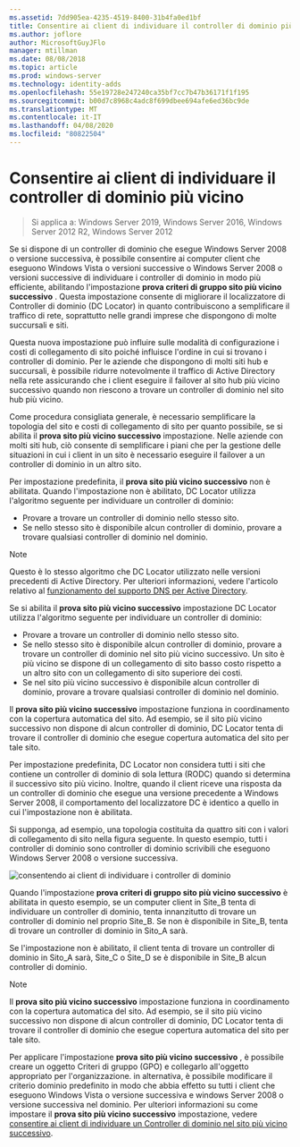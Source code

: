 ```yaml
---
ms.assetid: 7dd905ea-4235-4519-8400-31b4fa0ed1bf
title: Consentire ai client di individuare il controller di dominio più vicino
ms.author: joflore
author: MicrosoftGuyJFlo
manager: mtillman
ms.date: 08/08/2018
ms.topic: article
ms.prod: windows-server
ms.technology: identity-adds
ms.openlocfilehash: 55e19728e247240ca35bf7cc7b47b36171f1f195
ms.sourcegitcommit: b00d7c8968c4adc8f699dbee694afe6ed36bc9de
ms.translationtype: MT
ms.contentlocale: it-IT
ms.lasthandoff: 04/08/2020
ms.locfileid: "80822504"
---
```

# <a name="enabling-clients-to-locate-the-next-closest-domain-controller"></a>Consentire ai client di individuare il controller di dominio più vicino

>Si applica a: Windows Server 2019, Windows Server 2016, Windows Server 2012 R2, Windows Server 2012

Se si dispone di un controller di dominio che esegue Windows Server 2008 o versione successiva, è possibile consentire ai computer client che eseguono Windows Vista o versioni successive o Windows Server 2008 o versioni successive di individuare i controller di dominio in modo più efficiente, abilitando l'impostazione **prova criteri di gruppo sito più vicino successivo** . Questa impostazione consente di migliorare il localizzatore di Controller di dominio (DC Locator) in quanto contribuiscono a semplificare il traffico di rete, soprattutto nelle grandi imprese che dispongono di molte succursali e siti.

Questa nuova impostazione può influire sulle modalità di configurazione i costi di collegamento di sito poiché influisce l'ordine in cui si trovano i controller di dominio. Per le aziende che dispongono di molti siti hub e succursali, è possibile ridurre notevolmente il traffico di Active Directory nella rete assicurando che i client eseguire il failover al sito hub più vicino successivo quando non riescono a trovare un controller di dominio nel sito hub più vicino.

Come procedura consigliata generale, è necessario semplificare la topologia del sito e costi di collegamento di sito per quanto possibile, se si abilita il **prova sito più vicino successivo** impostazione. Nelle aziende con molti siti hub, ciò consente di semplificare i piani che per la gestione delle situazioni in cui i client in un sito è necessario eseguire il failover a un controller di dominio in un altro sito.

Per impostazione predefinita, il **prova sito più vicino successivo** non è abilitata. Quando l'impostazione non è abilitato, DC Locator utilizza l'algoritmo seguente per individuare un controller di dominio:

- Provare a trovare un controller di dominio nello stesso sito.
- Se nello stesso sito è disponibile alcun controller di dominio, provare a trovare qualsiasi controller di dominio nel dominio.

> [!NOTE]
> Questo è lo stesso algoritmo che DC Locator utilizzato nelle versioni precedenti di Active Directory. Per ulteriori informazioni, vedere l'articolo relativo al [funzionamento del supporto DNS per Active Directory](https://go.microsoft.com/fwlink/?LinkId=108587).

Se si abilita il **prova sito più vicino successivo** impostazione DC Locator utilizza l'algoritmo seguente per individuare un controller di dominio:

- Provare a trovare un controller di dominio nello stesso sito.
- Se nello stesso sito è disponibile alcun controller di dominio, provare a trovare un controller di dominio nel sito più vicino successivo. Un sito è più vicino se dispone di un collegamento di sito basso costo rispetto a un altro sito con un collegamento di sito superiore dei costi.
- Se nel sito più vicino successivo è disponibile alcun controller di dominio, provare a trovare qualsiasi controller di dominio nel dominio.

Il **prova sito più vicino successivo** impostazione funziona in coordinamento con la copertura automatica del sito. Ad esempio, se il sito più vicino successivo non dispone di alcun controller di dominio, DC Locator tenta di trovare il controller di dominio che esegue copertura automatica del sito per tale sito.

Per impostazione predefinita, DC Locator non considera tutti i siti che contiene un controller di dominio di sola lettura (RODC) quando si determina il successivo sito più vicino. Inoltre, quando il client riceve una risposta da un controller di dominio che esegue una versione precedente a Windows Server 2008, il comportamento del localizzatore DC è identico a quello in cui l'impostazione non è abilitata.

Si supponga, ad esempio, una topologia costituita da quattro siti con i valori di collegamento di sito nella figura seguente. In questo esempio, tutti i controller di dominio sono controller di dominio scrivibili che eseguono Windows Server 2008 o versione successiva.

![consentendo ai client di individuare i controller di dominio](media/Enabling-Clients-to-Locate-the-Next-Closest-Domain-Controller/beff4087-fb2a-463b-96ac-d440a9e29b75.gif)

Quando l'impostazione **prova criteri di gruppo sito più vicino successivo** è abilitata in questo esempio, se un computer client in Site_B tenta di individuare un controller di dominio, tenta innanzitutto di trovare un controller di dominio nel proprio Site_B. Se non è disponibile in Site_B, tenta di trovare un controller di dominio in Sito_A sarà.

Se l'impostazione non è abilitato, il client tenta di trovare un controller di dominio in Sito_A sarà, Site_C o Site_D se è disponibile in Site_B alcun controller di dominio.

> [!NOTE]
> Il **prova sito più vicino successivo** impostazione funziona in coordinamento con la copertura automatica del sito. Ad esempio, se il sito più vicino successivo non dispone di alcun controller di dominio, DC Locator tenta di trovare il controller di dominio che esegue copertura automatica del sito per tale sito.

Per applicare l'impostazione **prova sito più vicino successivo** , è possibile creare un oggetto Criteri di gruppo (GPO) e collegarlo all'oggetto appropriato per l'organizzazione. in alternativa, è possibile modificare il criterio dominio predefinito in modo che abbia effetto su tutti i client che eseguono Windows Vista o versione successiva e windows Server 2008 o versione successiva nel dominio. Per ulteriori informazioni su come impostare il **prova sito più vicino successivo** impostazione, vedere [consentire ai client di individuare un Controller di dominio nel sito più vicino successivo](https://technet.microsoft.com/library/cc772592.aspx).
